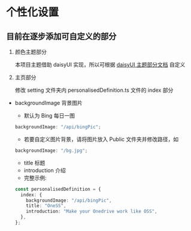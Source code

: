 # 个性化设置

## 目前在逐步添加可自定义的部分

1. 颜色主题部分

   本项目主题借助 daisyUI 实现，所以可根据 [daisyUI 主题部分文档](https://daisyui.com/docs/themes/) 自定义

2. 主页部分

   修改 setting 文件夹内 personalisedDefinition.ts 文件的 index 部分

- backgroundImage 背景图片

  - 默认为 Bing 每日一图

  ```ts
  backgroundImage: "/api/bingPic";
  ```

  - 若要自定义图片背景，请将图片放入 Public 文件夹并修改路径，如

  ```ts
  backgroundImage: "/bg.jpg";
  ```

  - title 标题
  - introduction 介绍
  - 完整示例:

  ```ts
  const personalisedDefinition = {
    index: {
      backgroundImage: "/api/bingPic",
      title: "OneSS",
      introduction: "Make your Onedrive work like OSS",
    },
  };
  ```
